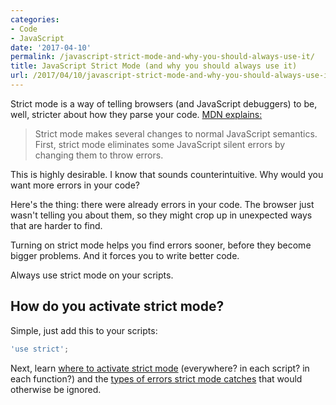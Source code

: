 ```yaml
---
categories:
- Code
- JavaScript
date: '2017-04-10'
permalink: /javascript-strict-mode-and-why-you-should-always-use-it/
title: JavaScript Strict Mode (and why you should always use it)
url: /2017/04/10/javascript-strict-mode-and-why-you-should-always-use-it
---
```


Strict mode is a way of telling browsers (and JavaScript debuggers) to be, well, stricter about how they parse your code. [MDN explains:](https://developer.mozilla.org/en-US/docs/Web/JavaScript/Reference/Strict_mode)

> Strict mode makes several changes to normal JavaScript semantics. First, strict mode eliminates some JavaScript silent errors by changing them to throw errors.

This is highly desirable. I know that sounds counterintuitive. Why would you want more errors in your code?

Here's the thing: there were already errors in your code. The browser just wasn't telling you about them, so they might crop up in unexpected ways that are harder to find.

Turning on strict mode helps you find errors sooner, before they become bigger problems. And it forces you to write better code.

Always use strict mode on your scripts.

## How do you activate strict mode?

Simple, just add this to your scripts:

```javascript
'use strict';
```

Next, learn [where to activate strict mode](/where-to-activate-strict-mode-in-your-scripts/) (everywhere? in each script? in each function?) and the [types of errors strict mode catches](/types-of-errors-that-strict-mode-catches-that-would-otherwise-be-ignored/) that would otherwise be ignored.